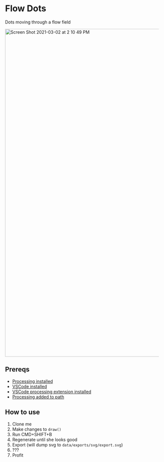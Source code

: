 # Flow Dots
Dots moving through a flow field

<img width="1074" alt="Screen Shot 2021-03-02 at 2 10 49 PM" src="https://user-images.githubusercontent.com/13680789/109701533-218f0f80-7b61-11eb-9c83-01e9c0f7f606.png">

## Prereqs
- [Processing installed](https://processing.org/download/)
- [VSCode installed](https://code.visualstudio.com/download)
- [VSCode processing extension installed](https://marketplace.visualstudio.com/items?itemName=Tobiah.language-pde)
- [Processing added to path](https://marketplace.visualstudio.com/items?itemName=Tobiah.language-pde#add-processing-to-path)
## How to use
1. Clone me
2. Make changes to `draw()`
3. Run CMD+SHIFT+B
4. Regenerate until she looks good
5. Export (will dump svg to `data/exports/svg/export.svg`)
6. ???
7. Profit
